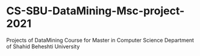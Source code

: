 # CS-SBU-DataMining-Msc-project-2021
Projects of DataMining Course for Master in Computer Science Department of Shahid Beheshti University 
